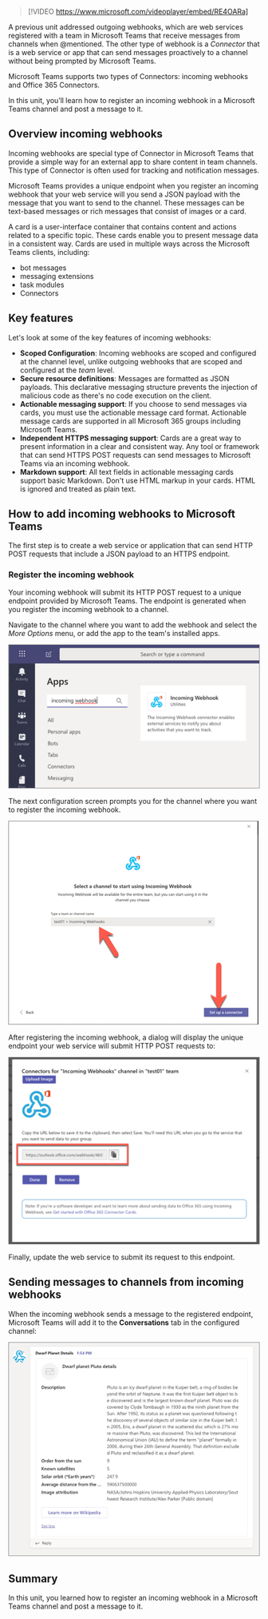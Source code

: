 > [!VIDEO https://www.microsoft.com/videoplayer/embed/RE4OARa]

A previous unit addressed outgoing webhooks, which are web services registered with a team in Microsoft Teams that receive messages from channels when @mentioned. The other type of webhook is a *Connector* that is a web service or app that can send messages proactively to a channel without being prompted by Microsoft Teams.

Microsoft Teams supports two types of Connectors: incoming webhooks and Office 365 Connectors.

In this unit, you’ll learn how to register an incoming webhook in a Microsoft Teams channel and post a message to it.

## Overview incoming webhooks

Incoming webhooks are special type of Connector in Microsoft Teams that provide a simple way for an external app to share content in team channels. This type of Connector is often used for tracking and notification messages.

Microsoft Teams provides a unique endpoint when you register an incoming webhook that your web service will you send a JSON payload with the message that you want to send to the channel. These messages can be text-based messages or rich messages that consist of images or a card.

A card is a user-interface container that contains content and actions related to a specific topic. These cards enable you to present message data in a consistent way. Cards are used in multiple ways across the Microsoft Teams clients, including:

- bot messages
- messaging extensions
- task modules
- Connectors

## Key features

Let's look at some of the key features of incoming webhooks:

- **Scoped Configuration**: Incoming webhooks are scoped and configured at the channel level, unlike outgoing webhooks that are scoped and configured at the *team* level.
- **Secure resource definitions**: Messages are formatted as JSON payloads. This declarative messaging structure prevents the injection of malicious code as there's no code execution on the client.
- **Actionable messaging support**: If you choose to send messages via cards, you must use the actionable message card format. Actionable message cards are supported in all Microsoft 365 groups including Microsoft Teams.
- **Independent HTTPS messaging support**: Cards are a great way to present information in a clear and consistent way. Any tool or framework that can send HTTPS POST requests can send messages to Microsoft Teams via an incoming webhook.
- **Markdown support**: All text fields in actionable messaging cards support basic Markdown. Don't use HTML markup in your cards. HTML is ignored and treated as plain text.

## How to add incoming webhooks to Microsoft Teams

The first step is to create a web service or application that can send HTTP POST requests that include a JSON payload to an HTTPS endpoint.

### Register the incoming webhook

Your incoming webhook will submit its HTTP POST request to a unique endpoint provided by Microsoft Teams. The endpoint is generated when you register the incoming webhook to a channel.

Navigate to the channel where you want to add the webhook and select the *More Options* menu, or add the app to the team's installed apps.

![Screenshot installing an incoming webhook.](../media/05-test-03.png)

The next configuration screen prompts you for the channel where you want to register the incoming webhook.

![Screenshot selecting the channel to add the incoming webhook to.](../media/05-test-04.png)

After registering the incoming webhook, a dialog will display the unique endpoint your web service will submit HTTP POST requests to:

![Screenshot of the unique webhook endpoint URL.](../media/05-test-06.png)

Finally, update the web service to submit its request to this endpoint.

## Sending messages to channels from incoming webhooks

When the incoming webhook sends a message to the registered endpoint, Microsoft Teams will add it to the **Conversations** tab in the configured channel:

![Screenshot of rendered message.](../media/05-test-09.png)

## Summary

In this unit, you learned how to register an incoming webhook in a Microsoft Teams channel and post a message to it.
